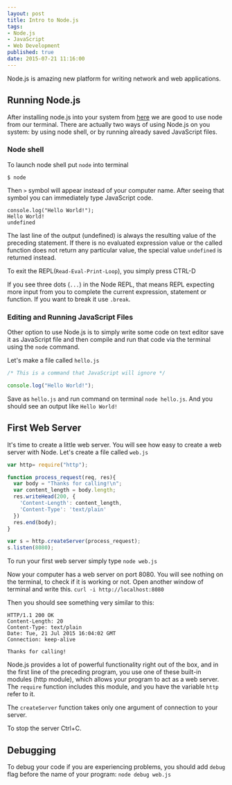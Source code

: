 ```yaml
---
layout: post
title: Intro to Node.js
tags:
- Node.js
- JavaScript
- Web Development
published: true
date: 2015-07-21 11:16:00
---
```


Node.js is amazing new platform for writing network and web applications.

## Running Node.js
After installing node.js into your system from [here](https://nodejs.org/download/) we are good to use node from our terminal.
There are actually two ways of using Node.js on you system: by using node shell, or by running already saved JavaScript files.

### Node shell
To launch node shell put ```node``` into terminal

```
$ node
```
Then ```>``` symbol will appear instead of your computer name. After seeing that symbol you can immediately type JavaScript code.

```
console.log("Hello World!");
Hello World!
undefined
```

The last line of the output (undefined) is always the resulting value of the preceding statement. If there is no evaluated expression value or the called function does not return any particular value, the special value ```undefined``` is returned instead.

To exit the REPL(```Read-Eval-Print-Loop```), you simply press CTRL-D

If you see three dots (```...```) in the Node REPL, that means REPL expecting more input from you to complete the current expression, statement or function. If you want to break it use ```.break```.


### Editing and Running JavaScript Files
Other option to use Node.js is to simply write some code on text editor save it as JavaScript file and then compile and run that code via the terminal using the ```node``` command.

Let's make a file called ```hello.js```

```js
/* This is a command that JavaScript will ignore */

console.log("Hello World!");
```

Save as ```hello.js``` and run command on terminal ```node hello.js```. And you should see an output like ```Hello World!```


## First Web Server
It's time to create a little web server. You will see how easy to create a web server with Node. Let's create a file called ```web.js```

```js
var http= require("http");

function process_request(req, res){
  var body = "Thanks for calling!\n";
  var content_length = body.length;
  res.writeHead(200, {
    'Content-Length': content_length,
    'Content-Type': 'text/plain'
  })
  res.end(body);
}

var s = http.createServer(process_request);
s.listen(8080);
```
To run your first web server simply type ```node web.js```

Now your computer has a web server on port 8080. You will see nothing on the terminal, to check if it is working or not. Open another window of terminal and write this.
```curl -i http://localhost:8080```

Then you should see something very similar to this:

```
HTTP/1.1 200 OK
Content-Length: 20
Content-Type: text/plain
Date: Tue, 21 Jul 2015 16:04:02 GMT
Connection: keep-alive

Thanks for calling!
```

Node.js provides a lot of powerful functionality right out of the box, and in the first line of the preceding program, you use one of these built-in modules (http module), which allows your program to act as a web server. The ```require``` function includes this module, and you have the variable ```http``` refer to it.

The ```createServer``` function takes only one argument of connection to your server.

To stop the server Ctrl+C.

## Debugging
To debug your code if you are experiencing problems, you should add ```debug``` flag before the name of your program: ```node debug web.js```
